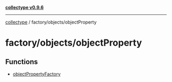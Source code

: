 [**collectype v0.9.6**](../../../README.md)

***

[collectype](../../../modules.md) / factory/objects/objectProperty

# factory/objects/objectProperty

## Functions

- [objectPropertyFactory](functions/objectPropertyFactory.md)
